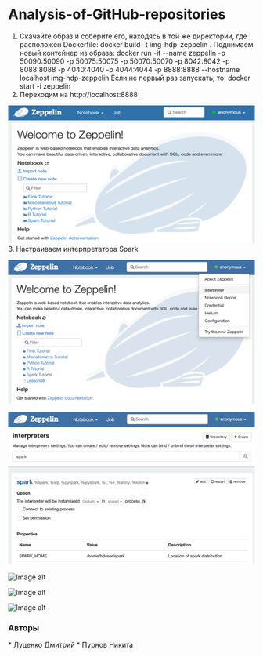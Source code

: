 # Analysis-of-GitHub-repositories

1. Скачайте образ и соберите его, находясь в той же директории, где расположен Dockerfile:
docker build -t img-hdp-zeppelin .
Поднимаем новый контейнер из образа:
docker run -it --name zeppelin -p 50090:50090 -p 50075:50075 -p 50070:50070 -p 8042:8042 -p 8088:8088 -p 4040:4040 -p 4044:4044 -p 8888:8888 --hostname localhost img-hdp-zeppelin
Если не первый раз запускать, то:
 docker start -i zeppelin
2. Переходим на  http://localhost:8888:

![Image alt](https://github.com/AllStars123/Analysis-of-GitHub-repositories/blob/main/1.png)
3. Настраиваем интерпретатора Spark

![Image alt](https://github.com/AllStars123/Analysis-of-GitHub-repositories/blob/main/2.png)

![Image alt](https://github.com/AllStars123/Analysis-of-GitHub-repositories/blob/main/3.png)

![Image alt](https://github.com/AllStars123/Analysis-of-GitHub-repositories/blob/main/4.png)

![Image alt](https://github.com/AllStars123/Analysis-of-GitHub-repositories/blob/main/5.png)

![Image alt](https://github.com/AllStars123/Analysis-of-GitHub-repositories/blob/main/7.png)


<h3>Авторы</h3>
* Луценко Дмитрий
* Пурнов Никита
